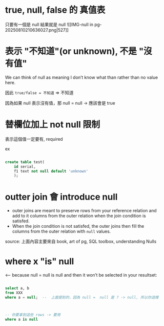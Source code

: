 


# true, null, false 的 真值表
只要有一個是 null 結果就是 null
![[IMG-null in pg-20250810210636027.png|527]]




# 表示 "不知道"(or unknown), 不是 "沒有值"

We can think of null as meaning I don’t know what than rather than no value here.

因此 `true/false = 不知道`  => 不知道

因為如果 null 表示沒有值，那 null = null -> 應該會是 true




# 替欄位加上 not null 限制
表示這個值一定要有, required

ex
```sql

create table test(
	id serial, 
	f1 text not null default 'unknown'
	);

```




# outter join 會 introduce null

- outer joins are meant to preserve rows from your reference relation and add to it columns from the outer relation when the join condition is satisfed. 
- When the join condition is not satisfed, the outer joins then fill the columns from the outer relation with `null` values.


source: 上面內容主要來自 book, art of pg, SQL toolbox, understanding Nulls



# where x "is" null

 <--  because null = null is null and then it won’t be selected in your resultset:

```sql

select a, b
from XXX
where a = null;  --  上面提到的，因為 null =  null 是 ? -> null, 所以你這樣寫，不會有東西 returned 



-- 你要拿到這些 rows -> 要用
where a is null

```